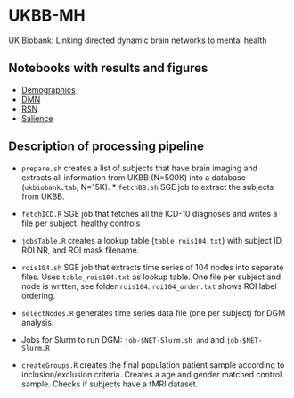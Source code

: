 # UKBB-MH

UK Biobank: Linking directed dynamic brain networks to mental health

## Notebooks with results and figures
- [Demographics](https://rawgit.com/schw4b/UKBB-MH/master/results/UKBB-MH-Demographics.nb.html)
- [DMN](https://rawgit.com/schw4b/UKBB-MH/master/results/UKBB-MH-DMN.nb.html)
- [RSN](https://rawgit.com/schw4b/UKBB-MH/master/results/UKBB-MH-RSN.nb.html)
- [Salience](https://rawgit.com/schw4b/UKBB-MH/master/results/UKBB-MH-Salience.nb.html)

## Description of processing pipeline

* `prepare.sh` creates a list of subjects that have brain imaging and extracts all information from UKBB (N=500K) into a database (`ukbiobank.tab`, N=15K). * `fetchBB.sh` SGE job to extract the subjects from UKBB.

* `fetchICD.R` SGE job that fetches all the ICD-10 diagnoses and writes a file per subject.
 healthy controls
* `jobsTable.R` creates a lookup table (`table_rois104.txt`) with subject ID, ROI NR, and ROI mask filename.

* `rois104.sh` SGE job that extracts time series of 104 nodes into separate files. Uses `table_rois104.txt` as lookup table. One file per subject and node is written, see folder `rois104`. `roi104_order.txt` shows ROI label ordering.

* `selectNodes.R` generates time series data file (one per subject) for DGM analysis.

* Jobs for Slurm to run DGM: `job-$NET-Slurm.sh and` and `job-$NET-Slurm.R`

* `createGroups.R` creates the final population patient sample according to inclusion/exclusion criteria. Creates a age and gender matched control sample. Checks if subjects have a fMRI dataset.
